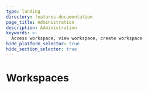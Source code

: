 ```yaml
---
type: landing
directory: features-documentation
page_title: Administration
description: Administration
keywords: >-
  Access workspace, view workspace, create workspace
hide_platform_selector: true
hide_section_selector: true
---
```

# Workspaces
